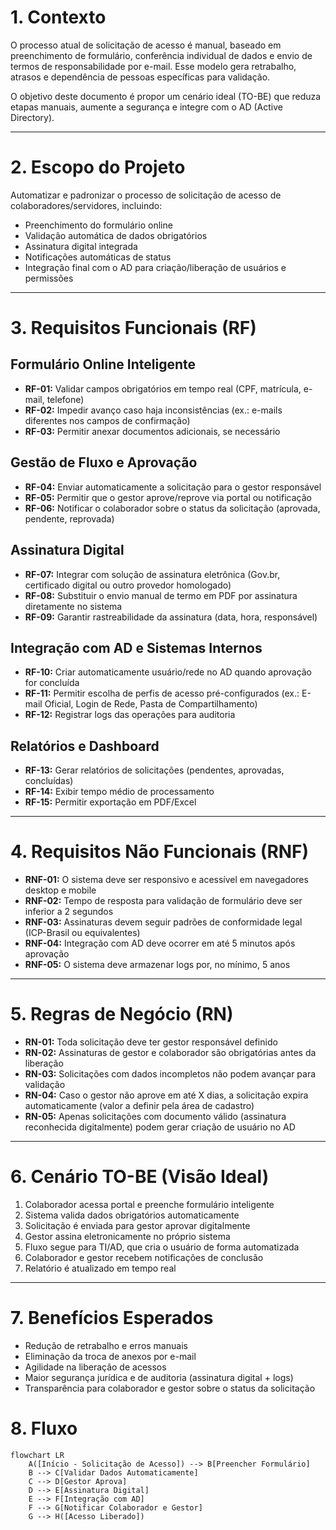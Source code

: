 # 1. Contexto

O processo atual de solicitação de acesso é manual, baseado em preenchimento de formulário, conferência individual de dados e envio de termos de responsabilidade por e-mail. Esse modelo gera retrabalho, atrasos e dependência de pessoas específicas para validação.

O objetivo deste documento é propor um cenário ideal (TO-BE) que reduza etapas manuais, aumente a segurança e integre com o AD (Active Directory).

---

# 2. Escopo do Projeto

Automatizar e padronizar o processo de solicitação de acesso de colaboradores/servidores, incluindo:

- Preenchimento do formulário online
- Validação automática de dados obrigatórios
- Assinatura digital integrada
- Notificações automáticas de status
- Integração final com o AD para criação/liberação de usuários e permissões

---

# 3. Requisitos Funcionais (RF)

## Formulário Online Inteligente

- **RF-01:** Validar campos obrigatórios em tempo real (CPF, matrícula, e-mail, telefone)
- **RF-02:** Impedir avanço caso haja inconsistências (ex.: e-mails diferentes nos campos de confirmação)
- **RF-03:** Permitir anexar documentos adicionais, se necessário

## Gestão de Fluxo e Aprovação

- **RF-04:** Enviar automaticamente a solicitação para o gestor responsável
- **RF-05:** Permitir que o gestor aprove/reprove via portal ou notificação
- **RF-06:** Notificar o colaborador sobre o status da solicitação (aprovada, pendente, reprovada)

## Assinatura Digital

- **RF-07:** Integrar com solução de assinatura eletrônica (Gov.br, certificado digital ou outro provedor homologado)
- **RF-08:** Substituir o envio manual de termo em PDF por assinatura diretamente no sistema
- **RF-09:** Garantir rastreabilidade da assinatura (data, hora, responsável)

## Integração com AD e Sistemas Internos

- **RF-10:** Criar automaticamente usuário/rede no AD quando aprovação for concluída
- **RF-11:** Permitir escolha de perfis de acesso pré-configurados (ex.: E-mail Oficial, Login de Rede, Pasta de Compartilhamento)
- **RF-12:** Registrar logs das operações para auditoria

## Relatórios e Dashboard

- **RF-13:** Gerar relatórios de solicitações (pendentes, aprovadas, concluídas)
- **RF-14:** Exibir tempo médio de processamento
- **RF-15:** Permitir exportação em PDF/Excel

---

# 4. Requisitos Não Funcionais (RNF)

- **RNF-01:** O sistema deve ser responsivo e acessível em navegadores desktop e mobile
- **RNF-02:** Tempo de resposta para validação de formulário deve ser inferior a 2 segundos
- **RNF-03:** Assinaturas devem seguir padrões de conformidade legal (ICP-Brasil ou equivalentes)
- **RNF-04:** Integração com AD deve ocorrer em até 5 minutos após aprovação
- **RNF-05:** O sistema deve armazenar logs por, no mínimo, 5 anos

---

# 5. Regras de Negócio (RN)

- **RN-01:** Toda solicitação deve ter gestor responsável definido
- **RN-02:** Assinaturas de gestor e colaborador são obrigatórias antes da liberação
- **RN-03:** Solicitações com dados incompletos não podem avançar para validação
- **RN-04:** Caso o gestor não aprove em até X dias, a solicitação expira automaticamente (valor a definir pela área de cadastro)
- **RN-05:** Apenas solicitações com documento válido (assinatura reconhecida digitalmente) podem gerar criação de usuário no AD

---

# 6. Cenário TO-BE (Visão Ideal)

1. Colaborador acessa portal e preenche formulário inteligente
2. Sistema valida dados obrigatórios automaticamente
3. Solicitação é enviada para gestor aprovar digitalmente
4. Gestor assina eletronicamente no próprio sistema
5. Fluxo segue para TI/AD, que cria o usuário de forma automatizada
6. Colaborador e gestor recebem notificações de conclusão
7. Relatório é atualizado em tempo real

---

# 7. Benefícios Esperados

- Redução de retrabalho e erros manuais
- Eliminação da troca de anexos por e-mail
- Agilidade na liberação de acessos
- Maior segurança jurídica e de auditoria (assinatura digital + logs)
- Transparência para colaborador e gestor sobre o status da solicitação

# 8. Fluxo

```mermaid
flowchart LR
    A([Início - Solicitação de Acesso]) --> B[Preencher Formulário]
    B --> C[Validar Dados Automaticamente]
    C --> D[Gestor Aprova]
    D --> E[Assinatura Digital]
    E --> F[Integração com AD]
    F --> G[Notificar Colaborador e Gestor]
    G --> H([Acesso Liberado])
```

